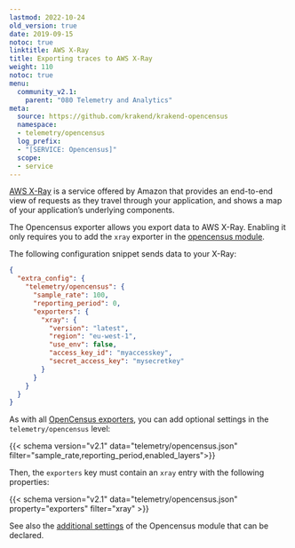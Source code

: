 ```yaml
---
lastmod: 2022-10-24
old_version: true
date: 2019-09-15
notoc: true
linktitle: AWS X-Ray
title: Exporting traces to AWS X-Ray
weight: 110
notoc: true
menu:
  community_v2.1:
    parent: "080 Telemetry and Analytics"
meta:
  source: https://github.com/krakend/krakend-opencensus
  namespace:
  - telemetry/opencensus
  log_prefix:
  - "[SERVICE: Opencensus]"
  scope:
  - service
---
```

[AWS X-Ray](https://aws.amazon.com/xray/) is a service offered by Amazon that provides an end-to-end view of requests as they travel through your application, and shows a map of your application’s underlying components.

The Opencensus exporter allows you export data to AWS X-Ray. Enabling it only requires you to add the `xray` exporter in the [opencensus module](/docs/v2.1/telemetry/opencensus/).

The following configuration snippet sends data to your X-Ray:

```json
{
  "extra_config": {
    "telemetry/opencensus": {
      "sample_rate": 100,
      "reporting_period": 0,
      "exporters": {
        "xray": {
          "version": "latest",
          "region": "eu-west-1",
          "use_env": false,
          "access_key_id": "myaccesskey",
          "secret_access_key": "mysecretkey"
        }
      }
    }
  }
}
```
As with all [OpenCensus exporters](/docs/v2.1/telemetry/opencensus/), you can add optional settings in the `telemetry/opencensus` level:

{{< schema version="v2.1" data="telemetry/opencensus.json" filter="sample_rate,reporting_period,enabled_layers">}}

Then, the `exporters` key must contain an `xray` entry with the following properties:

{{< schema version="v2.1" data="telemetry/opencensus.json" property="exporters" filter="xray" >}}

See also the [additional settings](/docs/v2.1/telemetry/opencensus/) of the Opencensus module that can be declared.
